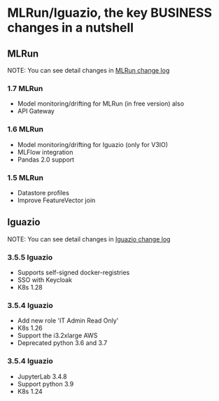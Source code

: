 # MLRun/Iguazio, the key BUSINESS changes in a nutshell


## MLRun
NOTE: You can see detail changes in [MLRun change log](https://docs.mlrun.org/en/latest/change-log/index.html)

### 1.7 MLRun
 - Model monitoring/drifting for MLRun (in free version) also
 - API Gateway 

### 1.6 MLRun
 - Model monitoring/drifting for Iguazio (only for V3IO)
 - MLFlow integration
 - Pandas 2.0 support

### 1.5 MLRun
 - Datastore profiles
 - Improve FeatureVector join

## Iguazio

NOTE: You can see detail changes in [Iguazio change log](https://www.iguazio.com/docs/latest-release/release-notes/)

### 3.5.5 Iguazio
 - Supports self-signed docker-registries
 - SSO with Keycloak
 - K8s 1.28

### 3.5.4 Iguazio
 - Add new role 'IT Admin Read Only'
 - K8s 1.26
 - Support the i3.2xlarge AWS
 - Deprecated python 3.6 and 3.7

### 3.5.4 Iguazio
 - JupyterLab 3.4.8
 - Support python 3.9
 - K8s 1.24